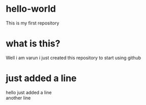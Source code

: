 # hello-world
This is my first repository 

# what is this?

Well i am varun i just created this repository to start using github

# just added a line
hello just added a line <br >
another line
